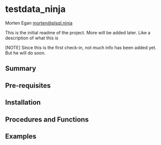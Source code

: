# testdata_ninja
Morten Egan <morten@plsql.ninja>
 
This is the initial readme of the project. More will be added later. Like a description of what this is
 
[NOTE]
Since this is the first check-in, not much info has been added yet.
But he will do soon.
 
## Summary
 
## Pre-requisites
 
## Installation
 
## Procedures and Functions
 
## Examples
 

